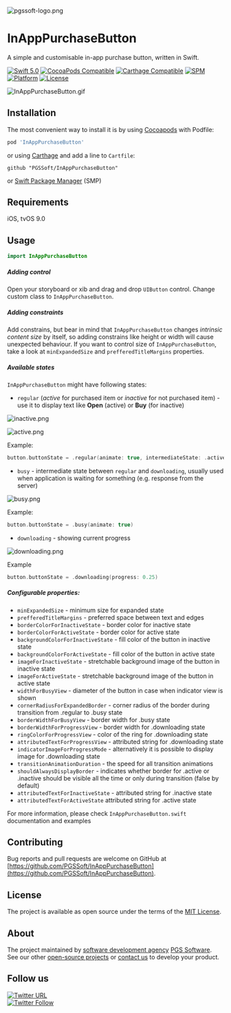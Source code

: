 ![pgssoft-logo.png](Assets/pgssoft-logo.png)

# InAppPurchaseButton

A simple and customisable in-app purchase button, written in Swift.

[![Swift 5.0](https://img.shields.io/badge/Swift-5.0-orange)](https://swift.org/)
[![CocoaPods Compatible](https://img.shields.io/cocoapods/v/InAppPurchaseButton.svg)](https://cocoapods.org/pods/InAppPurchaseButton)
[![Carthage Compatible](https://img.shields.io/badge/Carthage-compatible-brightgreen)](https://github.com/Carthage/Carthage)
[![SPM](https://img.shields.io/badge/SPM-supported-brightgreen)](https://swift.org/package-manager/)
[![Platform](https://img.shields.io/badge/platform-ios%20%7C%20tvos-lightgrey)](http://cocoadocs.org/docsets/InAppPurchaseButton)
[![License](https://img.shields.io/cocoapods/l/InAppPurchaseButton.svg)](https://github.com/PGSSoft/InAppPurchaseButton/blob/master/LICENSE)

![InAppPurchaseButton.gif](Assets/InAppPurchaseButton.gif)

## Installation

The most convenient way to install it is by using [Cocoapods](https://cocoapods.org/) with Podfile:

```ruby
pod 'InAppPurchaseButton'
```

or using [Carthage](https://github.com/Carthage/Carthage) and add a line to `Cartfile`:

```
github "PGSSoft/InAppPurchaseButton"
```

or [Swift Package Manager](https://swift.org/package-manager/) (SMP)

## Requirements

iOS, tvOS 9.0

## Usage

```swift
import InAppPurchaseButton
```

##### Adding control

Open your storyboard or xib and drag and drop `UIButton` control.
Change custom class to `InAppPurchaseButton`.

##### Adding constraints

Add constrains, but bear in mind that `InAppPurchaseButton` changes *intrinsic content size* by itself, so adding constrains like height or width will cause unexpected behaviour. 
If you want to control size of `InAppPurchaseButton`, take a look at `minExpandedSize` and `prefferedTitleMargins` properties.

##### Available states

`InAppPurchaseButton` might have following states:

- `regular` (*active* for purchased item or *inactive* for not purchased item) - use it to display text like **Open** (active) or **Buy** (for inactive)

![inactive.png](Assets/inactive.png)

![active.png](Assets/active.png)

Example:
```swift
button.buttonState = .regular(animate: true, intermediateState: .active)
```

- `busy` - intermediate state between `regular` and `downloading`, usually used when application is waiting for something (e.g. response from the server)

![busy.png](Assets/busy.png)

Example:
```swift
button.buttonState = .busy(animate: true)
```

- `downloading` - showing current progress

![downloading.png](Assets/downloading.png)

Example
```swift
button.buttonState = .downloading(progress: 0.25)
```

##### Configurable properties:
- `minExpandedSize` - minimum size for expanded state
- `prefferedTitleMargins` - preferred space between text and edges
- `borderColorForInactiveState` - border color for inactive state
- `borderColorForActiveState` - border color for active state
- `backgroundColorForInactiveState` - fill color of the button in inactive state
- `backgroundColorForActiveState` - fill color of the button in active state
- `imageForInactiveState` - stretchable background image of the button in inactive state
- `imageForActiveState` - stretchable background image of the button in active state
- `widthForBusyView` - diameter of the button in case when indicator view is shown
- `cornerRadiusForExpandedBorder` - corner radius of the border during transition from .regular to .busy state
- `borderWidthForBusyView` - border width for .busy state
- `borderWidthForProgressView` - border width for .downloading state
- `ringColorForProgressView` - color of the ring for .downloading state
- `attributedTextForProgressView` - attributed string for .downloading state
- `indicatorImageForProgressMode` - alternatively it is possible to display image for .downloading state
- `transitionAnimationDuration` - the speed for all transition animations
- `shouldAlwaysDisplayBorder` - indicates whether border for .active or .inactive should be visible all the time or only during transition (false by default)
- `attributedTextForInactiveState` - attributed string for .inactive state
- `attributedTextForActiveState` attributed string for .active state

For more information, please check ```InAppPurchaseButton.swift``` documentation and examples

## Contributing

Bug reports and pull requests are welcome on GitHub at [https://github.com/PGSSoft/InAppPurchaseButton](https://github.com/PGSSoft/InAppPurchaseButton).

## License

The project is available as open source under the terms of the [MIT License](http://opensource.org/licenses/MIT).

## About

The project maintained by [software development agency](https://www.pgs-soft.com/) [PGS Software](https://www.pgs-soft.com/).
See our other [open-source projects](https://github.com/PGSSoft) or [contact us](https://www.pgs-soft.com/contact-us/) to develop your product.

## Follow us

[![Twitter URL](https://img.shields.io/twitter/url/http/shields.io.svg?style=social)](https://twitter.com/intent/tweet?text=https://github.com/PGSSoft/InAppPurchaseButton)  
[![Twitter Follow](https://img.shields.io/twitter/follow/pgssoftware.svg?style=social&label=Follow)](https://twitter.com/pgssoftware)

